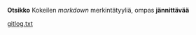 **Otsikko**
Kokeilen *markdown* merkintätyyliä, ompas **jännittävää**

[gitlog.txt](https://github.com/kodtld/ot-harjoitustyo/blob/master/laskarit/viikko1/gitlog.txt)
